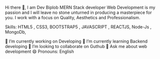 Hi there 👋, I am  Dev Biplob
MERN Stack developer
Web Development is my passion and I will leave no stone unturned in producing a masterpiece for you. I work with a focus on Quality, Aesthetics and Professionalism.

Skills: HTML5 , CSS3, BOOTSTRAP5 , JAVASCRIPT , REACTJS, Node-Js , MongoDb,

🔭 I’m currently working on Developing
🌱 I’m currently learning Backend developing 
👯 I’m looking to collaborate on Guthub
💬 Ask me about web development
😄 Pronouns: English
